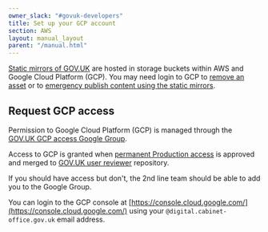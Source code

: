```yaml
---
owner_slack: "#govuk-developers"
title: Set up your GCP account
section: AWS
layout: manual_layout
parent: "/manual.html"
---
```


[Static mirrors of GOV.UK](/manual/fall-back-to-mirror.html) are hosted in storage buckets within AWS and Google Cloud Platform (GCP). You may need login to GCP to [remove an asset](/manual/howto-manually-remove-assets.html) or to [emergency publish content using the static mirrors](/manual/fall-back-to-mirror.html#emergency-publishing-using-the-static-mirror).

## Request GCP access

Permission to Google Cloud Platform (GCP) is managed through the [GOV.UK GCP
access Google Group](https://groups.google.com/a/digital.cabinet-office.gov.uk/g/govuk-gcp-access).

Access to GCP is granted when [permanent Production access](/manual/rules-for-getting-production-access.html) is
approved and merged to [GOV.UK user reviewer](https://github.com/alphagov/govuk-user-reviewer) repository.

If you should have access but don't, the 2nd line team should be able to add
you to the Google Group.

You can login to the GCP console at [https://console.cloud.google.com/](https://console.cloud.google.com/) using
your `@digital.cabinet-office.gov.uk` email address.
